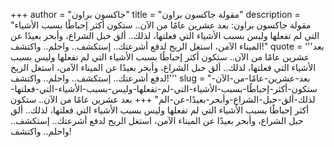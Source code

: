 +++
author = "جاكسون براون"
title = "مقولة جاكسون براون"
description = "مقولة جاكسون براون: بعد عشرين عامًا من الآن.. ستكون أكثر إحباطًا بسبب الأشياء التي لم تفعلها وليس بسبب الأشياء التي فعلتها، لذلك.. ألق حبل الشراع، وأبحر بعيدًا عن الميناء الآمن، استغل الريح لدفع أشرعتك.. إستكشف.. واحلم.. واكتشف!"
quote = '''بعد عشرين عامًا من الآن.. ستكون أكثر إحباطًا بسبب الأشياء التي لم تفعلها وليس بسبب الأشياء التي فعلتها، لذلك.. ألق حبل الشراع، وأبحر بعيدًا عن الميناء الآمن، استغل الريح لدفع أشرعتك.. إستكشف.. واحلم.. واكتشف!'''
slug = "بعد-عشرين-عامًا-من-الآن-ستكون-أكثر-إحباطًا-بسبب-الأشياء-التي-لم-تفعلها-وليس-بسبب-الأشياء-التي-فعلتها-لذلك-ألق-حبل-الشراع-وأبحر-بعيدًا-عن-الم"
+++
بعد عشرين عامًا من الآن.. ستكون أكثر إحباطًا بسبب الأشياء التي لم تفعلها وليس بسبب الأشياء التي فعلتها، لذلك.. ألق حبل الشراع، وأبحر بعيدًا عن الميناء الآمن، استغل الريح لدفع أشرعتك.. إستكشف.. واحلم.. واكتشف!
